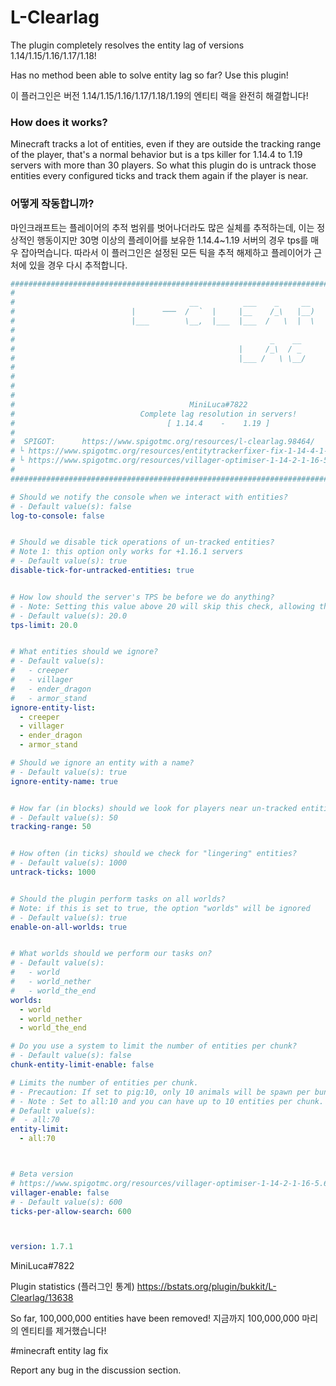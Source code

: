

# L-Clearlag

The plugin completely resolves the entity lag of versions 1.14/1.15/1.16/1.17/1.18!

Has no method been able to solve entity lag so far?
Use this plugin!

이 플러그인은 버전 1.14/1.15/1.16/1.17/1.18/1.19의 엔티티 랙을 완전히 해결합니다!

### How does it works?
Minecraft tracks a lot of entities, even if they are outside the tracking range of the player, that's a normal behavior but is a tps killer for 1.14.4 to 1.19 servers with more than 30 players. So what this plugin do is untrack those entities every configured ticks and track them again if the player is near.

### 어떻게 작동합니까?
마인크래프트는 플레이어의 추적 범위를 벗어나더라도 많은 실체를 추적하는데, 이는 정상적인 행동이지만 30명 이상의 플레이어를 보유한 1.14.4~1.19 서버의 경우 tps를 매우 잡아먹습니다. 따라서 이 플러그인은 설정된 모든 틱을 추적 해제하고 플레이어가 근처에 있을 경우 다시 추적합니다.

```yaml
####################################################################################################
#                                                                                                  #
#                                       __          ___    _     __                                #
#                          |      ───  /  `  |     |__    /_\   |__)                               #
#                          |___        \__,  |___  |___  /   \  |  \                               #
#                                                                                                  #
#                                                         _    __                                  #
#                                                  |     /_\  / _                                  #
#                                                  |___ /   \ \__/                                 #
#                                                                                                  #
#                                                                                                  #
#                                                                                                  #
#                                                                                                  #
#                                       MiniLuca#7822                                              #
#                            Complete lag resolution in servers!                                   #
#                                  [ 1.14.4    -    1.19 ]                                         #
#                                                                                                  #
#  SPIGOT:      https://www.spigotmc.org/resources/l-clearlag.98464/                               #
# └ https://www.spigotmc.org/resources/entitytrackerfixer-fix-1-14-4-1-16-2-entitytick-lag.70902/  #
# └ https://www.spigotmc.org/resources/villager-optimiser-1-14-2-1-16-5.68517/                     #
#                                                                                                  #
####################################################################################################

# Should we notify the console when we interact with entities?
# - Default value(s): false
log-to-console: false


# Should we disable tick operations of un-tracked entities?
# Note 1: this option only works for +1.16.1 servers
# - Default value(s): true
disable-tick-for-untracked-entities: true


# How low should the server's TPS be before we do anything?
# - Note: Setting this value above 20 will skip this check, allowing the tasks to run 24/7.
# - Default value(s): 20.0
tps-limit: 20.0


# What entities should we ignore?
# - Default value(s):
#   - creeper
#   - villager
#   - ender_dragon
#   - armor_stand
ignore-entity-list:
  - creeper
  - villager
  - ender_dragon
  - armor_stand

# Should we ignore an entity with a name?
# - Default value(s): true
ignore-entity-name: true


# How far (in blocks) should we look for players near un-tracked entities?
# - Default value(s): 50
tracking-range: 50


# How often (in ticks) should we check for "lingering" entities?
# - Default value(s): 1000
untrack-ticks: 1000


# Should the plugin perform tasks on all worlds?
# Note: if this is set to true, the option "worlds" will be ignored
# - Default value(s): true
enable-on-all-worlds: true


# What worlds should we perform our tasks on?
# - Default value(s):
#   - world
#   - world_nether
#   - world_the_end
worlds:
  - world
  - world_nether
  - world_the_end

# Do you use a system to limit the number of entities per chunk?
# - Default value(s): false
chunk-entity-limit-enable: false

# Limits the number of entities per chunk.
# - Precaution: If set to pig:10, only 10 animals will be spawn per bundle.
# - Note : Set to all:10 and you can have up to 10 entities per chunk.
# Default value(s):
#  - all:70
entity-limit:
  - all:70



# Beta version
# https://www.spigotmc.org/resources/villager-optimiser-1-14-2-1-16-5.68517/
villager-enable: false
# - Default value(s): 600
ticks-per-allow-search: 600



version: 1.7.1
```

MiniLuca#7822

Plugin statistics (플러그인 통계)
https://bstats.org/plugin/bukkit/L-Clearlag/13638

So far, 100,000,000 entities have been removed!
지금까지 100,000,000 마리의 엔티티를 제거했습니다!

#minecraft entity lag fix

Report any bug in the discussion section.
